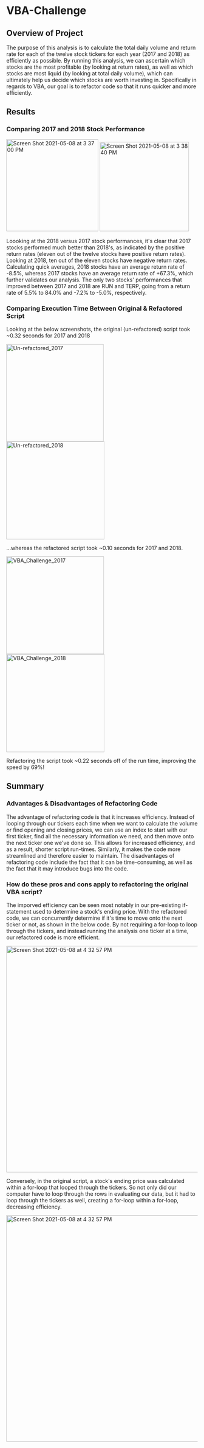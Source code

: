 # VBA-Challenge

## Overview of Project

The purpose of this analysis is to calculate the total daily volume and return rate for each of the twelve stock tickers for each year (2017 and 2018) as efficiently as possible. By running this analysis, we can ascertain which stocks are the most profitable (by looking at return rates), as well as which stocks are most liquid (by looking at total daily volume), which can ultimately help us decide which stocks are worth investing in. Specifically in regards to VBA, our goal is to refactor code so that it runs quicker and more efficiently.  

## Results

  ### Comparing 2017 and 2018 Stock Performance
  <img width="242" alt="Screen Shot 2021-05-08 at 3 37 00 PM" src="https://user-images.githubusercontent.com/82490011/117552799-409f9700-b013-11eb-9405-d82cff10374a.png">
  <img width="235" alt="Screen Shot 2021-05-08 at 3 38 40 PM" src="https://user-images.githubusercontent.com/82490011/117552843-7e042480-b013-11eb-9742-a3d7c947ac85.png">

  Loooking at the 2018 versus 2017 stock performances, it's clear that 2017 stocks performed much better than 2018's, as indicated by the positive return rates (eleven out of the twelve stocks have positive return rates). Looking at 2018, ten out of the eleven stocks have negative return rates. Calculating quick averages, 2018 stocks have an average return rate of -8.5%, whereas 2017 stocks have an average return rate of +67.3%, which further validates our analysis. The only two stocks' performances that improved between 2017 and 2018 are RUN and TERP, going from a return rate of 5.5% to 84.0% and -7.2% to -5.0%, respectively. 


  ### Comparing Execution Time Between Original & Refactored Script
  Looking at the below screenshots, the original (un-refactored) script took ~0.32 seconds for 2017 and 2018
  
  <img width="256" alt="Un-refactored_2017" src="https://user-images.githubusercontent.com/82490011/117553804-28327b00-b019-11eb-91f5-a3168762a1ee.png">

<img width="258" alt="Un-refactored_2018" src="https://user-images.githubusercontent.com/82490011/117553807-2c5e9880-b019-11eb-90cd-dea2a22d9d47.png">

  ...whereas the refactored script took ~0.10 seconds for 2017 and 2018.
  
  <img width="257" alt="VBA_Challenge_2017" src="https://user-images.githubusercontent.com/82490011/117553848-73e52480-b019-11eb-8c9d-64b4c5bc55fb.png">

<img width="258" alt="VBA_Challenge_2018" src="https://user-images.githubusercontent.com/82490011/117553852-79db0580-b019-11eb-9f0b-a2ad4387e2ae.png">
  
  Refactoring the script took ~0.22 seconds off of the run time, improving the speed by 69%! 

## Summary

  ### Advantages & Disadvantages of Refactoring Code
The advantage of refactoring code is that it increases efficiency. Instead of looping through our tickers each time when we want to calculate the volume or      find opening and closing prices, we can use an index to start with our first ticker, find all the necessary information we need, and then move onto the next ticker one we've done so. This allows for increased efficiency, and as a result, shorter script run-times. Similarly, it makes the code more streamlined and therefore easier to maintain. The disadvantages of refactoring code include the fact that it can be time-consuming, as well as the fact that it may introduce bugs into the code. 

  ### How do these pros and cons apply to refactoring the original VBA script?
The imporved efficiency can be seen most notably in our pre-existing if-statement used to determine a stock's ending price. With the refactored code, we can concurrently determine if it's time to move onto the next ticker or not, as shown in the below code. By not requiring a for-loop to loop through the tickers, and instead running the analysis one ticker at a time, our refactored code is more efficient. 


  <img width="596" alt="Screen Shot 2021-05-08 at 4 32 57 PM" src="https://user-images.githubusercontent.com/82490011/117554099-12be5080-b01b-11eb-866b-1d8fe19c8b62.png">
  
Conversely, in the original script, a stock's ending price was calculated within a for-loop that looped through the tickers. So not only did our computer have to loop through the rows in evaluating our data, but it had to loop through the tickers as well, creating a for-loop within a for-loop, decreasing efficiency.


<img width="596" alt="Screen Shot 2021-05-08 at 4 32 57 PM" src="https://user-images.githubusercontent.com/82490011/117554099-12be5080-b01b-11eb-866b-1d8fe19c8b62.png">  
